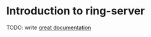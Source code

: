 # Introduction to ring-server

TODO: write [great documentation](http://jacobian.org/writing/great-documentation/what-to-write/)
